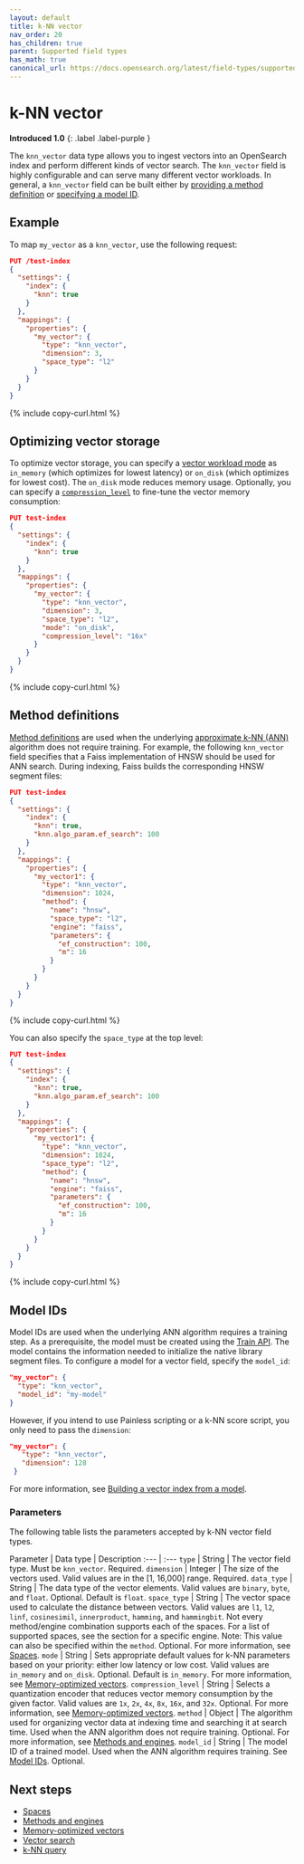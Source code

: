 ```yaml
---
layout: default
title: k-NN vector
nav_order: 20
has_children: true
parent: Supported field types
has_math: true
canonical_url: https://docs.opensearch.org/latest/field-types/supported-field-types/knn-vector/
---
```


# k-NN vector
**Introduced 1.0**
{: .label .label-purple }

The `knn_vector` data type allows you to ingest vectors into an OpenSearch index and perform different kinds of vector search. The `knn_vector` field is highly configurable and can serve many different vector workloads. In general, a `knn_vector` field can be built either by [providing a method definition](#method-definitions) or [specifying a model ID](#model-ids).

## Example

To map `my_vector` as a `knn_vector`, use the following request:

```json
PUT /test-index
{
  "settings": {
    "index": {
      "knn": true
    }
  },
  "mappings": {
    "properties": {
      "my_vector": {
        "type": "knn_vector",
        "dimension": 3,
        "space_type": "l2"
      }
    }
  }
}
```
{% include copy-curl.html %}

## Optimizing vector storage

To optimize vector storage, you can specify a [vector workload mode]({{site.url}}{{site.baseurl}}/field-types/supported-field-types/knn-memory-optimized/#vector-workload-modes) as `in_memory` (which optimizes for lowest latency) or `on_disk` (which optimizes for lowest cost). The `on_disk` mode reduces memory usage. Optionally, you can specify a [`compression_level`]({{site.url}}{{site.baseurl}}/field-types/supported-field-types/knn-memory-optimized/#compression-levels) to fine-tune the vector memory consumption:


```json
PUT test-index
{
  "settings": {
    "index": {
      "knn": true
    }
  },
  "mappings": {
    "properties": {
      "my_vector": {
        "type": "knn_vector",
        "dimension": 3,
        "space_type": "l2",
        "mode": "on_disk",
        "compression_level": "16x"
      }
    }
  }
}
```
{% include copy-curl.html %}


## Method definitions

[Method definitions]({{site.url}}{{site.baseurl}}/field-types/supported-field-types/knn-methods-engines/) are used when the underlying [approximate k-NN (ANN)]({{site.url}}{{site.baseurl}}/search-plugins/knn/approximate-knn/) algorithm does not require training. For example, the following `knn_vector` field specifies that a Faiss implementation of HNSW should be used for ANN search. During indexing, Faiss builds the corresponding HNSW segment files:

```json
PUT test-index
{
  "settings": {
    "index": {
      "knn": true,
      "knn.algo_param.ef_search": 100
    }
  },
  "mappings": {
    "properties": {
      "my_vector1": {
        "type": "knn_vector",
        "dimension": 1024,
        "method": {
          "name": "hnsw",
          "space_type": "l2",
          "engine": "faiss",
          "parameters": {
            "ef_construction": 100,
            "m": 16
          }
        }
      }
    }
  }
}
```
{% include copy-curl.html %}

You can also specify the `space_type` at the top level:

```json
PUT test-index
{
  "settings": {
    "index": {
      "knn": true,
      "knn.algo_param.ef_search": 100
    }
  },
  "mappings": {
    "properties": {
      "my_vector1": {
        "type": "knn_vector",
        "dimension": 1024,
        "space_type": "l2",
        "method": {
          "name": "hnsw",
          "engine": "faiss",
          "parameters": {
            "ef_construction": 100,
            "m": 16
          }
        }
      }
    }
  }
}
```
{% include copy-curl.html %}

## Model IDs

Model IDs are used when the underlying ANN algorithm requires a training step. As a prerequisite, the model must be created using the [Train API]({{site.url}}{{site.baseurl}}/vector-search/api/knn#train-a-model). The model contains the information needed to initialize the native library segment files. To configure a model for a vector field, specify the `model_id`:

```json
"my_vector": {
  "type": "knn_vector",
  "model_id": "my-model"
}
```

However, if you intend to use Painless scripting or a k-NN score script, you only need to pass the `dimension`:

```json
"my_vector": {
   "type": "knn_vector",
   "dimension": 128
 }
```

For more information, see [Building a vector index from a model]({{site.url}}{{site.baseurl}}/vector-search/vector-search-techniques/approximate-knn/#building-a-vector-index-from-a-model).

### Parameters

The following table lists the parameters accepted by k-NN vector field types. 

Parameter | Data type | Description 
:--- | :--- 
`type` | String | The vector field type. Must be `knn_vector`. Required.
`dimension` | Integer | The size of the vectors used. Valid values are in the [1, 16,000] range. Required.
`data_type` | String | The data type of the vector elements. Valid values are `binary`, `byte`, and `float`. Optional. Default is `float`.
`space_type` | String | The vector space used to calculate the distance between vectors. Valid values are `l1`, `l2`, `linf`, `cosinesimil`, `innerproduct`, `hamming`, and `hammingbit`. Not every method/engine combination supports each of the spaces. For a list of supported spaces, see the section for a specific engine. Note: This value can also be specified within the `method`. Optional. For more information, see [Spaces]({{site.url}}{{site.baseurl}}/field-types/supported-field-types/knn-spaces/). 
`mode` | String | Sets appropriate default values for k-NN parameters based on your priority: either low latency or low cost. Valid values are `in_memory` and `on_disk`. Optional. Default is `in_memory`. For more information, see [Memory-optimized vectors]({{site.url}}{{site.baseurl}}/field-types/supported-field-types/knn-memory-optimized/). 
`compression_level` | String | Selects a quantization encoder that reduces vector memory consumption by the given factor. Valid values are `1x`, `2x`, `4x`, `8x`, `16x`, and `32x`. Optional. For more information, see [Memory-optimized vectors]({{site.url}}{{site.baseurl}}/field-types/supported-field-types/knn-memory-optimized/). 
`method` | Object | The algorithm used for organizing vector data at indexing time and searching it at search time. Used when the ANN algorithm does not require training. Optional. For more information, see [Methods and engines]({{site.url}}{{site.baseurl}}/field-types/supported-field-types/knn-methods-engines/). 
`model_id` | String | The model ID of a trained model. Used when the ANN algorithm requires training. See [Model IDs](#model-ids). Optional.

## Next steps

- [Spaces]({{site.url}}{{site.baseurl}}/field-types/supported-field-types/knn-spaces/)
- [Methods and engines]({{site.url}}{{site.baseurl}}/field-types/supported-field-types/knn-methods-engines/)
- [Memory-optimized vectors]({{site.url}}{{site.baseurl}}/field-types/supported-field-types/knn-memory-optimized/)
- [Vector search]({{site.url}}{{site.baseurl}}/vector-search/)
- [k-NN query]({{site.url}}{{site.baseurl}}/query-dsl/specialized/k-nn/)